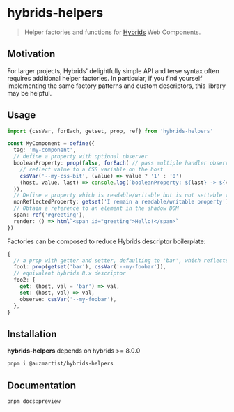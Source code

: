 # hybrids-helpers
> Helper factories and functions for [Hybrids](https://hybrids.js.org/#/) Web Components.

## Motivation
For larger projects, Hybrids' delightfully simple API and terse syntax often requires additional helper factories.
In particular, if you find yourself implementing the same factory patterns and custom descriptors, 
this library may be helpful.

## Usage
```ts
import {cssVar, forEach, getset, prop, ref} from 'hybrids-helpers'

const MyComponent = define({
  tag: 'my-component',
  // define a property with optional observer
  booleanProperty: prop(false, forEach( // pass multiple handler observers
    // reflect value to a CSS variable on the host
    cssVar('--my-css-bit', (value) => value ? '1' : '0')
    (host, value, last) => console.log(`booleanProperty: ${last} -> ${value}`)
  )),
  // Define a property which is readable/writable but is not settable via attributes
  nonReflectedProperty: getset('I remain a readable/writable property'),
  // Obtain a reference to an element in the shadow DOM
  span: ref('#greeting'),
  render: () => html`<span id="greeting">Hello!</span>`
})
```

Factories can be composed to reduce Hybrids descriptor boilerplate:

```ts
{
  // a prop with getter and setter, defaulting to 'bar', which reflects it's value to '--my-foobar'
  foo1: prop(getset('bar'), cssVar('--my-foobar')),
  // equivalent hybrids 8.x descriptor
  foo2: {
    get: (host, val = 'bar') => val,
    set: (host, val) => val,
    observe: cssVar('--my-foobar'),
  },
}
```

## Installation
**hybrids-helpers** depends on hybrids >= 8.0.0

```bash
pnpm i @auzmartist/hybrids-helpers
```

## Documentation

```bash
pnpm docs:preview
```
